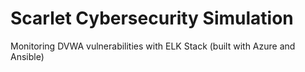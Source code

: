 # Scarlet Cybersecurity Simulation

Monitoring DVWA vulnerabilities with ELK Stack (built with Azure and Ansible) 


